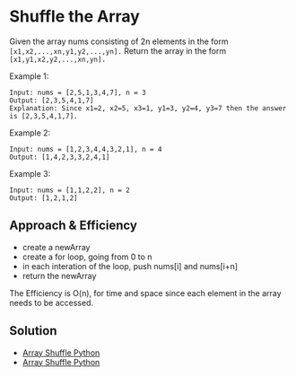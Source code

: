# Shuffle the Array
Given the array nums consisting of 2n elements in the form `[x1,x2,...,xn,y1,y2,...,yn].`
Return the array in the form `[x1,y1,x2,y2,...,xn,yn].`

Example 1:
```
Input: nums = [2,5,1,3,4,7], n = 3
Output: [2,3,5,4,1,7] 
Explanation: Since x1=2, x2=5, x3=1, y1=3, y2=4, y3=7 then the answer is [2,3,5,4,1,7].
```
Example 2:
```
Input: nums = [1,2,3,4,4,3,2,1], n = 4
Output: [1,4,2,3,3,2,4,1]
```
Example 3:
```
Input: nums = [1,1,2,2], n = 2
Output: [1,2,1,2]
```

## Approach & Efficiency
- create a newArray
- create a for loop, going from 0 to n
- in each interation of the loop, push nums[i] and nums[i+n]
- return the newArray

The Efficiency is O(n), for time and space since each element in the array needs to be accessed.

## Solution
- [Array Shuffle Python](./array_shuffle.py)
- [Array Shuffle Python](javascript/arrays/arrayShuffle/arrayShuffle.js)
